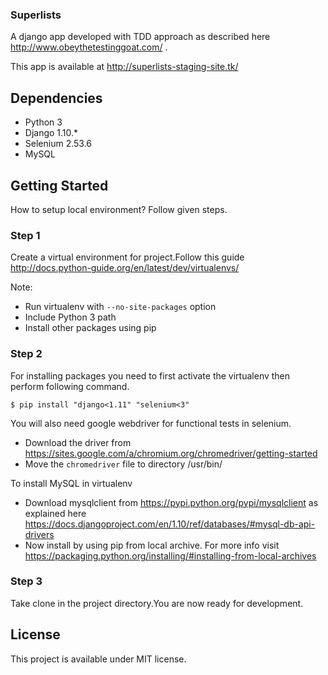 ### Superlists
A django app developed with TDD approach as described here http://www.obeythetestinggoat.com/ .

This app is available at http://superlists-staging-site.tk/ 
## Dependencies

- Python 3
- Django 1.10.*
- Selenium 2.53.6
- MySQL

## Getting Started
How to setup local environment? Follow given steps.
### Step 1
Create a virtual environment for project.Follow this guide http://docs.python-guide.org/en/latest/dev/virtualenvs/

Note:
- Run virtualenv with `--no-site-packages` option
- Include Python 3 path
- Install other packages using pip

### Step 2
For installing packages you need to first activate the virtualenv then perform following command.
```
$ pip install "django<1.11" "selenium<3"
```
You will also need google webdriver for functional tests in selenium.
- Download the driver from https://sites.google.com/a/chromium.org/chromedriver/getting-started
- Move the `chromedriver` file to directory /usr/bin/

To install MySQL in virtualenv
- Download mysqlclient from https://pypi.python.org/pypi/mysqlclient as explained here https://docs.djangoproject.com/en/1.10/ref/databases/#mysql-db-api-drivers
- Now install by using pip from local archive. For more info visit https://packaging.python.org/installing/#installing-from-local-archives


### Step 3
Take clone in the project directory.You are now ready for development.

## License

This project is available under MIT license.
